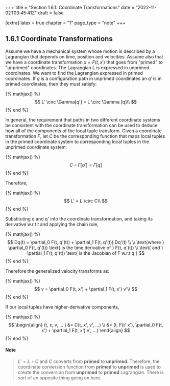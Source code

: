 +++
title = "Section 1.6.1: Coordinate Transformations"
date = "2022-11-02T03:45:41Z"
draft = false

[extra]
latex = true
chapter = "1"
page_type = "note"
+++





## 1.6.1 Coordinate Transformations



Assume we have a mechanical system whose motion is described by a Lagrangian that depends on time, position and velocities. Assume also that we have a coordinate transformation $x = F(t, x')$ that goes from "primed" to "unprimed" coordinates. The Lagrangian $L$ is expressed in unprimed coordinates. We want to find the Lagrangian expressed in primed coordinates. If $q$ is a configuration path in unprimed coordinates an $q'$ is in primed coordinates, then they must satisfy:


{% mathjax() %}
$$
L' \circ \Gamma[q'] = L \circ \Gamma [q]\\
$$
{% end %}




In general, the requirement that paths in two different coordinate systems be consistent with the coordinate transformation can be used to deduce how all of the components of the local tuple transform. Given a coordinate transformation $F$, let $C$ be the corresponding function that maps local tuples in the primed coordinate system to corresponding local tuples in the unprimed coordinate system:


{% mathjax() %}
$$
C \circ \Gamma[q'] = \Gamma[q]
$$
{% end %}




Therefore,


{% mathjax() %}
$$
L' = L \circ C\\
$$
{% end %}




Substituting q and q' into the coordinate transformation, and taking its derivative w.r.t $t$ and applying the chain rule,


{% mathjax() %}
$$
Dq(t) = \partial_0 F(t, q'(t)) + \partial_1 F(t, q'(t)) Dq'(t) \\
\\
\text{where } \partial_0 F(t, q'(t)) \text{ is the time derivative of } F(t, q'(t)) \\
\text{ and } \partial_1 F(t, q'(t)) \text{ is the Jacobian of F w.r.t q'}
$$
{% end %}




Therefore the generalized velocity transforms as:


{% mathjax() %}
$$
v = \partial_0 F(t, x') + \partial_1 F(t, x') v'\\
$$
{% end %}




If our local tuples have higher-derivative components,


{% mathjax() %}
$$
\begin{align}
(t, x, v, ... ) &= C(t, x', v', ...) \\
                &= (t, F(t' x'), \partial_0 F(t, x') + \partial_1 F(t, x') v', ...)
\end{align}
$$
{% end %}




#### Note

> $L' = L \circ C$ and $C$ converts from **primed** to **unprimed**. Therefore, the coordinate conversion function from  **primed** to **unprimed** is used to create the conversion from **unprimed** to **primed** Lagrangian. There is sort of an opposite thing going on here.
